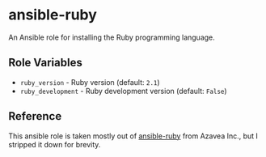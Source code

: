 # ansible-ruby


An Ansible role for installing the Ruby programming language.

## Role Variables

- `ruby_version` - Ruby version (default: `2.1`)
- `ruby_development` - Ruby development version (default: `False`)

## Reference

This ansible role is taken mostly out of [ansible-ruby](https://github.com/azavea/ansible-ruby.git) from Azavea Inc., but I stripped it down for brevity.